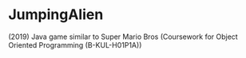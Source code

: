 # JumpingAlien
(2019) Java game similar to Super Mario Bros (Coursework for Object Oriented Programming (B-KUL-H01P1A))
